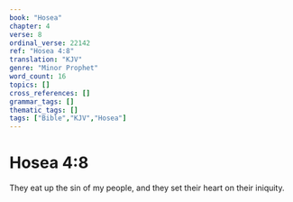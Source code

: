 ```yaml
---
book: "Hosea"
chapter: 4
verse: 8
ordinal_verse: 22142
ref: "Hosea 4:8"
translation: "KJV"
genre: "Minor Prophet"
word_count: 16
topics: []
cross_references: []
grammar_tags: []
thematic_tags: []
tags: ["Bible","KJV","Hosea"]
---
```


# Hosea 4:8

They eat up the sin of my people, and they set their heart on their iniquity.
